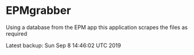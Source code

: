 # EPMgrabber
Using a database from the EPM app this application scrapes the files as required


Latest backup: Sun Sep 8 14:46:02 UTC 2019
